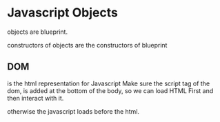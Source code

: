 # Javascript Objects
objects are blueprint.

constructors of objects are the constructors of blueprint
## DOM

is the html representation for Javascript
Make sure the script tag of the dom, is added at the bottom of the body, so we can load HTML First and then interact with it.

otherwise the javascript loads before the html.
